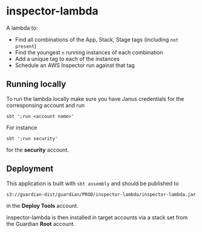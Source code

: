 # inspector-lambda

A lambda to:

* Find all combinations of the App, Stack, Stage tags (including `not present`)
* Find the youngest `n` running instances of each combination
* Add a unique tag to each of the instances
* Schedule an AWS Inspector run against that tag

## Running locally

To run the lambda locally make sure you have Janus credentials for the corresponsing account and run 

```
sbt ';run <account name>'
```

For instance 

```
sbt ';run security'
```

for the **security** account.

## Deployment

This application is built with `sbt assembly` and should be published to

```
s3://guardian-dist/guardian/PROD/inspector-lambda/inspector-lambda.jar
``` 

in the **Deploy Tools** account.

inspector-lambda is then installed in target accounts via a stack set from the Guardian **Root** account.
